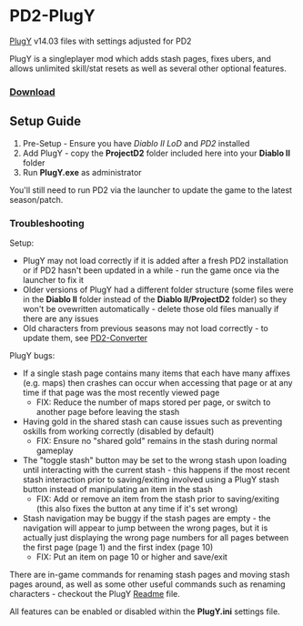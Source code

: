 # PD2-PlugY
[PlugY](http://plugy.free.fr/) v14.03 files with settings adjusted for PD2

PlugY is a singleplayer mod which adds stash pages, fixes ubers, and allows unlimited skill/stat resets as well as several other optional features.

### [Download](https://github.com/BetweenWalls/PD2-PlugY/archive/main.zip)

## Setup Guide
1. Pre-Setup - Ensure you have *Diablo II LoD* and *PD2* installed
2. Add PlugY - copy the **ProjectD2** folder included here into your **Diablo II** folder
3. Run **PlugY.exe** as administrator

You'll still need to run PD2 via the launcher to update the game to the latest season/patch.

### Troubleshooting
Setup:
* PlugY may not load correctly if it is added after a fresh PD2 installation or if PD2 hasn't been updated in a while - run the game once via the launcher to fix it
* Older versions of PlugY had a different folder structure (some files were in the **Diablo II** folder instead of the **Diablo II/ProjectD2** folder) so they won't be ovewritten automatically - delete those old files manually if there are any issues
* Old characters from previous seasons may not load correctly - to update them, see [PD2-Converter](https://github.com/BetweenWalls/PD2-Converter#simple-characterstash-converter-for-pd2)

PlugY bugs:
* If a single stash page contains many items that each have many affixes (e.g. maps) then crashes can occur when accessing that page or at any time if that page was the most recently viewed page
    * FIX: Reduce the number of maps stored per page, or switch to another page before leaving the stash
* Having gold in the shared stash can cause issues such as preventing oskills from working correctly (disabled by default)
    * FIX: Ensure no "shared gold" remains in the stash during normal gameplay
* The "toggle stash" button may be set to the wrong stash upon loading until interacting with the current stash - this happens if the most recent stash interaction prior to saving/exiting involved using a PlugY stash button instead of manipulating an item in the stash
    * FIX: Add or remove an item from the stash prior to saving/exiting (this also fixes the button at any time if it's set wrong)
* Stash navigation may be buggy if the stash pages are empty - the navigation will appear to jump between the wrong pages, but it is actually just displaying the wrong page numbers for all pages between the first page (page 1) and the first index (page 10)
    * FIX: Put an item on page 10 or higher and save/exit

There are in-game commands for renaming stash pages and moving stash pages around, as well as some other useful commands such as renaming characters - checkout the PlugY [Readme](https://raw.githubusercontent.com/BetweenWalls/PD2-PlugY/main/ProjectD2/PlugY_The_Survival_Kit_-_Readme.txt) file.

All features can be enabled or disabled within the **PlugY.ini** settings file.
